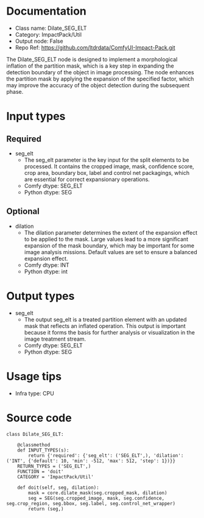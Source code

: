 # Documentation
- Class name: Dilate_SEG_ELT
- Category: ImpactPack/Util
- Output node: False
- Repo Ref: https://github.com/ltdrdata/ComfyUI-Impact-Pack.git

The Dilate_SEG_ELT node is designed to implement a morphological inflation of the partition mask, which is a key step in expanding the detection boundary of the object in image processing. The node enhances the partition mask by applying the expansion of the specified factor, which may improve the accuracy of the object detection during the subsequent phase.

# Input types
## Required
- seg_elt
    - The seg_elt parameter is the key input for the split elements to be processed. It contains the cropped image, mask, confidence score, crop area, boundary box, label and control net packagings, which are essential for correct expansionary operations.
    - Comfy dtype: SEG_ELT
    - Python dtype: SEG
## Optional
- dilation
    - The dilation parameter determines the extent of the expansion effect to be applied to the mask. Large values lead to a more significant expansion of the mask boundary, which may be important for some image analysis missions. Default values are set to ensure a balanced expansion effect.
    - Comfy dtype: INT
    - Python dtype: int

# Output types
- seg_elt
    - The output seg_elt is a treated partition element with an updated mask that reflects an inflated operation. This output is important because it forms the basis for further analysis or visualization in the image treatment stream.
    - Comfy dtype: SEG_ELT
    - Python dtype: SEG

# Usage tips
- Infra type: CPU

# Source code
```
class Dilate_SEG_ELT:

    @classmethod
    def INPUT_TYPES(s):
        return {'required': {'seg_elt': ('SEG_ELT',), 'dilation': ('INT', {'default': 10, 'min': -512, 'max': 512, 'step': 1})}}
    RETURN_TYPES = ('SEG_ELT',)
    FUNCTION = 'doit'
    CATEGORY = 'ImpactPack/Util'

    def doit(self, seg, dilation):
        mask = core.dilate_mask(seg.cropped_mask, dilation)
        seg = SEG(seg.cropped_image, mask, seg.confidence, seg.crop_region, seg.bbox, seg.label, seg.control_net_wrapper)
        return (seg,)
```
